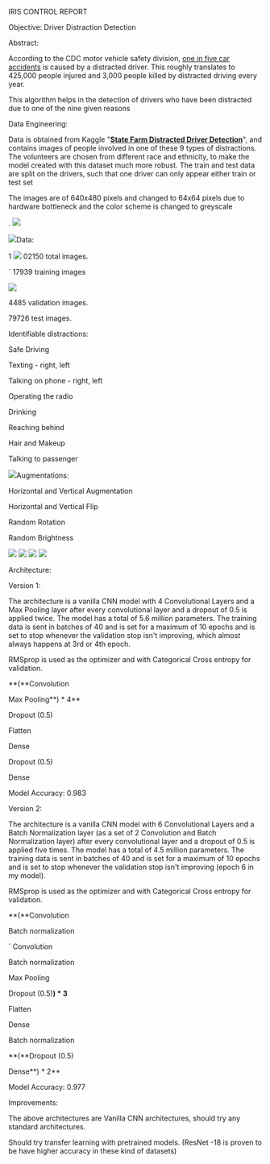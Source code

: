 IRIS CONTROL REPORT

Objective: Driver Distraction Detection

Abstract:

According to the CDC motor vehicle safety division, [one in five car accidents](http://www.cdc.gov/motorvehiclesafety/distracted_driving/) is caused by a distracted driver. This roughly translates to 425,000 people injured and 3,000 people killed by distracted driving every year.

This algorithm helps in the detection of drivers who have been distracted due to one of the nine given reasons

Data Engineering:

Data is obtained from Kaggle &quot;[**State Farm Distracted Driver Detection**](https://www.kaggle.com/c/state-farm-distracted-driver-detection)&quot;, and contains images of people involved in one of these 9 types of distractions. The volunteers are chosen from different race and ethnicity, to make the model created with this dataset much more robust. The train and test data are split on the drivers, such that one driver can only appear either train or test set

The images are of 640x480 pixels and changed to 64x64 pixels due to hardware bottleneck and the color scheme is changed to greyscale

. ![](RackMultipart20200922-4-1r9g4sb_html_76f1d85d22e31581.png)

![](RackMultipart20200922-4-1r9g4sb_html_a4b96c9abe739bd2.png)Data:

1 ![](RackMultipart20200922-4-1r9g4sb_html_bb9f68271fd935a4.jpg) 02150 total images.

` 17939 training images

 ![](RackMultipart20200922-4-1r9g4sb_html_93cbabbfecc24ad6.gif)

4485 validation images.

79726 test images.

Identifiable distractions:

Safe Driving

Texting - right, left

Talking on phone - right, left

Operating the radio

Drinking

Reaching behind

Hair and Makeup

Talking to passenger

![](RackMultipart20200922-4-1r9g4sb_html_9a8b7acba2d28c57.jpg)Augmentations:

Horizontal and Vertical Augmentation

Horizontal and Vertical Flip

Random Rotation

Random Brightness

![](RackMultipart20200922-4-1r9g4sb_html_6c42fa819146e51a.png) ![](RackMultipart20200922-4-1r9g4sb_html_586cd1928a5e9ada.png) ![](RackMultipart20200922-4-1r9g4sb_html_8caf0899e6ddaac8.png) ![](RackMultipart20200922-4-1r9g4sb_html_bef2fdf6bb9d1f43.png)

Architecture:

Version 1:

The architecture is a vanilla CNN model with 4 Convolutional Layers and a Max Pooling layer after every convolutional layer and a dropout of 0.5 is applied twice. The model has a total of 5.6 million parameters. The training data is sent in batches of 40 and is set for a maximum of 10 epochs and is set to stop whenever the validation stop isn&#39;t improving, which almost always happens at 3rd or 4th epoch.

RMSprop is used as the optimizer and with Categorical Cross entropy for validation.

**(**Convolution

Max Pooling**) \* 4**

Dropout (0.5)

Flatten

Dense

Dropout (0.5)

Dense

Model Accuracy: 0.983

Version 2:

The architecture is a vanilla CNN model with 6 Convolutional Layers and a Batch Normalization layer (as a set of 2 Convolution and Batch Normalization layer) after every convolutional layer and a dropout of 0.5 is applied five times. The model has a total of 4.5 million parameters. The training data is sent in batches of 40 and is set for a maximum of 10 epochs and is set to stop whenever the validation stop isn&#39;t improving (epoch 6 in my model).

RMSprop is used as the optimizer and with Categorical Cross entropy for validation.

**(**Convolution

Batch normalization

` Convolution

Batch normalization

Max Pooling

Dropout (0.5)**) \* 3**

Flatten

Dense

Batch normalization

**(**Dropout (0.5)

Dense**) \* 2**

Model Accuracy: 0.977

Improvements:

The above architectures are Vanilla CNN architectures, should try any standard architectures.

Should try transfer learning with pretrained models. (ResNet -18 is proven to be have higher accuracy in these kind of datasets)
